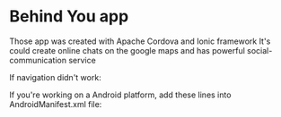# Behind You app

Those app was created with Apache Cordova and Ionic framework
It's could create online chats on the google maps and has powerful social-communication service


If navigation didn't work:

If you're working on a Android platform, add these lines into AndroidManifest.xml file:

<uses-permission android:name="android.permission.ACCESS_COARSE_LOCATION"/>
<uses-permission android:name="android.permission.ACCESS_FINE_LOCATION"/>
<uses-permission android:name="android.permission.ACCESS_LOCATION_EXTRA_COMMANDS"/>